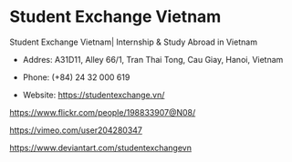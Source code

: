 # Student Exchange Vietnam

Student Exchange Vietnam| Internship & Study Abroad in Vietnam

- Addres: A31D11, Alley 66/1, Tran Thai Tong, Cau Giay, Hanoi, Vietnam

- Phone: (+84) 24 32 000 619

- Website: https://studentexchange.vn/

https://www.flickr.com/people/198833907@N08/

https://vimeo.com/user204280347

https://www.deviantart.com/studentexchangevn
